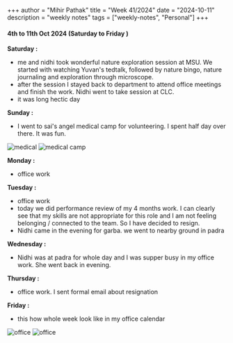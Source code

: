 +++
author = "Mihir Pathak"
title = "Week 41/2024"
date = "2024-10-11"
description = "weekly notes"
tags = ["weekly-notes", "Personal"]
+++

#### 4th to 11th Oct 2024 (Saturday to Friday )

**Saturday :**

- me and nidhi took wonderful nature exploration session at MSU. We started with watching Yuvan's tedtalk, followed by nature bingo, nature journaling and exploration through microscope. 
- after the session I stayed back to department to attend office meetings and finish the work. Nidhi went to take session at CLC.
- it was long hectic day 

**Sunday :**

- I went to sai's angel medical camp for volunteering. I spent half day over there. It was fun.

![medical](/w41/m1.jpeg/)
<img src="/m1.jpeg" alt="medical camp">

**Monday :**

- office work 

**Tuesday :**

- office work 
- today we did performance review of my 4 months work. I can clearly see that my skills are not appropriate for this role and I am not feeling belonging / connected to the team. So I have decided to resign. 
- Nidhi came in the evening for garba. we went to nearby ground in padra

**Wednesday :**

- Nidhi was at padra  for whole day and I was supper busy in my office work. She went back in evening.

**Thursday :**

- office work. I sent formal email about resignation

**Friday :**

- this how whole week look like in my office calendar 

![office](/w41/o1.png/)
<img src="/o1.png" alt="office">


